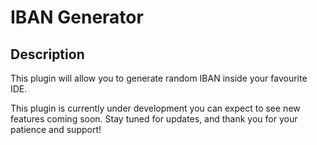 # IBAN Generator 

## Description

<!-- Plugin description -->
This plugin will allow you to generate random IBAN inside your favourite IDE.

This plugin is currently under development you can expect to see new features coming soon.
Stay tuned for updates, and thank you for your patience and support!
<!-- Plugin description end -->